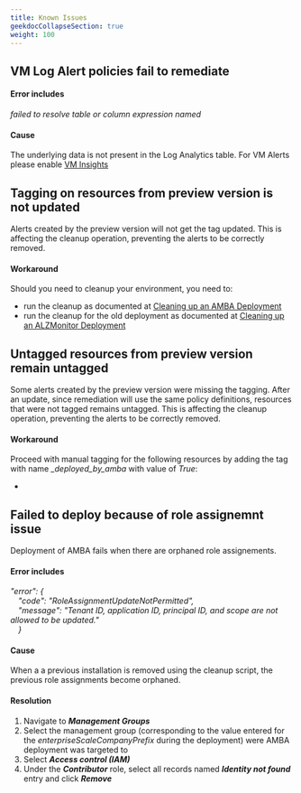 ```yaml
---
title: Known Issues
geekdocCollapseSection: true
weight: 100
---
```


## VM Log Alert policies fail to remediate

#### Error includes

*failed to resolve table or column expression named*

#### Cause
The underlying data is not present in the Log Analytics table. For VM Alerts please enable [VM Insights](Monitoring-and-Alerting#log-alerts)

## Tagging on resources from preview version is not updated

Alerts created by the preview version will not get the tag updated. This is affecting the cleanup operation, preventing the alerts to be correctly removed.

#### Workaround

Should you need to cleanup your environment, you need to:

- run the cleanup as documented at [Cleaning up an AMBA Deployment](../alz/Cleaning-up-a-Deployment.md)
- run the cleanup for the old deployment as documented at [Cleaning up an ALZMonitor Deployment](../alz/Cleaning-Up-Preview-Version-Deployment.md)

## Untagged resources from preview version remain untagged

Some alerts created by the preview version were missing the tagging. After an update, since remediation will use the same policy definitions, resources that were not tagged remains untagged. This is affecting the cleanup operation, preventing the alerts to be correctly removed.

#### Workaround

Proceed with manual tagging for the following resources by adding the tag with name *_deployed_by_amba* with value of *True*:

- 

## Failed to deploy because of role assignemnt issue

Deployment of AMBA fails when there are orphaned role assignements.

#### Error includes

*"error": { </br>
&emsp;"code": "RoleAssignmentUpdateNotPermitted", </br>
&emsp;"message": "Tenant ID, application ID, principal ID, and scope are not allowed to be updated." </br>
&emsp;}*

#### Cause

When a a previous installation is removed using the cleanup script, the previous role assignments become orphaned.

#### Resolution

1. Navigate to ***Management Groups***
2. Select the management group (corresponding to the value entered for the *enterpriseScaleCompanyPrefix* during the deployment) were AMBA deployment was targeted to
3. Select ***Access control (IAM)***
4. Under the ***Contributor*** role, select all records named ***Identity not found*** entry and click ***Remove***

